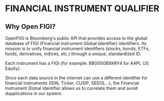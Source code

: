 # FINANCIAL INSTRUMENT QUALIFIER

## Why Open FIGI?
OpenFIGI is Bloomberg's public API that provides access to the global database of FIGI (Financial Instrument Global Identifier) ​​identifiers.
Its mission is to unify financial instrument identifiers (stocks, bonds, ETFs, funds, derivatives, indices, etc.) through a unique, standardized ID.

Each instrument has a FIGI (for example: BBG000B9XRY4 for AAPL US Equity).

Since each data source in the internet can use a different identifier for financial instruments (ISIN, Ticker, CUSIP, SEDOL...), the Financial Instrument Global Identifier allows us to correlate them and avoid dupplications in our system.